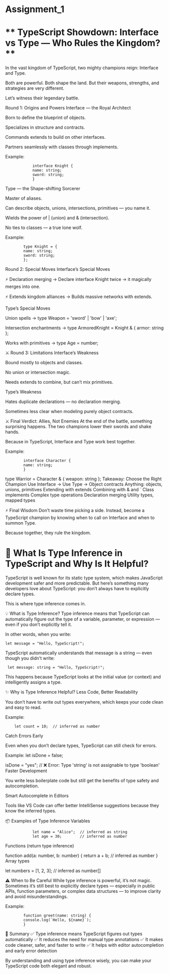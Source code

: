 # Assignment_1


<!-- ***************************************************************** -->
# ** TypeScript Showdown: Interface vs Type — Who Rules the Kingdom?**
In the vast kingdom of TypeScript, two mighty champions reign:
Interface and Type.

Both are powerful.
Both shape the land.
But their weapons, strengths, and strategies are very different.

Let’s witness their legendary battle.

 Round 1: Origins and Powers
Interface — the Royal Architect

Born to define the blueprint of objects.

Specializes in structure and contracts.

Commands extends to build on other interfaces.

Partners seamlessly with classes through implements.

Example:


                interface Knight {
                name: string;
                sword: string;
                }

 Type — the Shape-shifting Sorcerer

Master of aliases.

Can describe objects, unions, intersections, primitives — you name it.

Wields the power of | (union) and & (intersection).

No ties to classes — a true lone wolf.

Example:


            type Knight = {
            name: string;
            sword: string;
            };

 Round 2: Special Moves
 Interface’s Special Moves

⚡ Declaration merging
→ Declare interface Knight twice → it magically merges into one.

⚡ Extends kingdom alliances
→ Builds massive networks with extends.

 Type’s Special Moves

 Union spells
→ type Weapon = 'sword' | 'bow' | 'axe';

 Intersection enchantments
→ type ArmoredKnight = Knight & { armor: string };

 Works with primitives
→ type Age = number;

⚔️ Round 3: Limitations
 Interface’s Weakness

Bound mostly to objects and classes.

No union or intersection magic.

Needs extends to combine, but can’t mix primitives.

 Type’s Weakness

Hates duplicate declarations — no declaration merging.

Sometimes less clear when modeling purely object contracts.

⚔️ Final Verdict: Allies, Not Enemies
At the end of the battle, something surprising happens.
The two champions lower their swords and shake hands.

Because in TypeScript, Interface and Type work best together.

Example:


            interface Character {
            name: string;
            }

type Warrior = Character & { weapon: string };
 Takeaway: Choose the Right Champion
Use Interface →	Use Type →
Object contracts	Anything: objects, unions, primitives
Extending with extends	Combining with & and `
Class implements	Complex type operations
Declaration merging	Utility types, mapped types

⚡ Final Wisdom
Don’t waste time picking a side.
Instead, become a TypeScript champion by knowing when to call on Interface and when to summon Type.

Because together, they rule the kingdom.







<!-- ************************************************* -->

# **🌟 What Is Type Inference in TypeScript and Why Is It Helpful?**

TypeScript is well known for its static type system, which makes JavaScript development safer and more predictable. But here’s something many developers love about TypeScript: you don’t always have to explicitly declare types.

This is where type inference comes in.

💡 What is Type Inference?
Type inference means that TypeScript can automatically figure out the type of a variable, parameter, or expression — even if you don’t explicitly tell it.

In other words, when you write:

    let message = "Hello, TypeScript!";

TypeScript automatically understands that message is a string — even though you didn’t write:

     let message: string = "Hello, TypeScript!";

This happens because TypeScript looks at the initial value (or context) and intelligently assigns a type.

✨ Why is Type Inference Helpful?
Less Code, Better Readability

You don’t have to write out types everywhere, which keeps your code clean and easy to read.

Example:

        let count = 10;  // inferred as number

Catch Errors Early

Even when you don’t declare types, TypeScript can still check for errors.

Example:
     let isDone = false;

isDone = "yes";  // ❌ Error: Type 'string' is not assignable to type 'boolean'
Faster Development

You write less boilerplate code but still get the benefits of type safety and autocompletion.

Smart Autocomplete in Editors

Tools like VS Code can offer better IntelliSense suggestions because they know the inferred types.

📦 Examples of Type Inference
Variables

                let name = "Alice";  // inferred as string
                let age = 30;        // inferred as number
Functions (return type inference)


function add(a: number, b: number) {
  return a + b;      // inferred as number
}
Array types

let numbers = [1, 2, 3];  // inferred as number[]

⚠️ When to Be Careful
While type inference is powerful, it’s not magic. Sometimes it’s still best to explicitly declare types — especially in public APIs, function parameters, or complex data structures — to improve clarity and avoid misunderstandings.

Example:

            function greet(name: string) {
            console.log(`Hello, ${name}`);
            }
🚀 Summary
✅ Type inference means TypeScript figures out types automatically
✅ It reduces the need for manual type annotations
✅ It makes code cleaner, safer, and faster to write
✅ It helps with editor autocompletion and early error detection

By understanding and using type inference wisely, you can make your TypeScript code both elegant and robust.